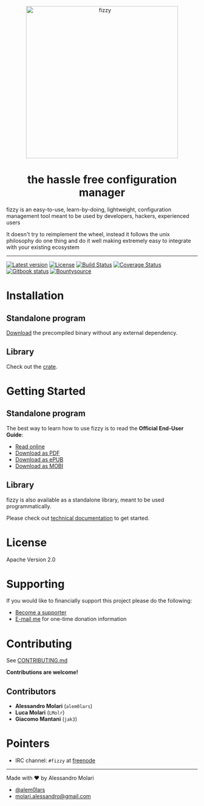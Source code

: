 <p align="center">
    <img title="fizzy" 
         src='https://raw.githubusercontent.com/alem0lars/fizzy/develop/data/logo.png'
         width="400px" />
</p>

<p>
    <h1 align="center">the hassle free configuration manager</h1>
</p>

fizzy is an easy-to-use, learn-by-doing, lightweight, configuration management tool meant to be used by developers, hackers, experienced users

It doesn't try to reimplement the wheel, instead it follows the unix philosophy do one thing and do it well making extremely easy to integrate with your existing ecosystem

----

[![Latest version](https://img.shields.io/crates/v/abort_on_panic.svg)][crate]
[![License][license_image]][license_link]
[![Build Status][travis_status_image]][travis_status_link]
[![Coverage Status][coveralls_status_image]][coveralls_status_link]
[![Gitbook status][gitbook_status_image]][gitbook_status_link]
[![Bountysource][bountysource_image]][bountysource_link]

# Installation

## Standalone program

[Download][release_latest] the precompiled binary without any external
dependency.

## Library

Check out the [crate][crate].

# Getting Started

## Standalone program

The best way to learn how to use fizzy is to read the
**Official End-User Guide**:

* [Read online][read_end_user_guide]
* [Download as PDF][download_pdf_end_user_guide]
* [Download as ePUB][download_epub_end_user_guide]
* [Download as MOBI][download_mobi_end_user_guide]

## Library

fizzy is also available as a standalone library, meant to be used 
programmatically.

Please check out [technical documentation][technical_documentation] to get
started.

# License

Apache Version 2.0

# Supporting

If you would like to financially support this project please do the following:

* [Become a supporter](https://www.bountysource.com/teams/fizzy)
* [E-mail me](mailto:molari.alessandro@gmail.com) for one-time donation information

# Contributing

See [CONTRIBUTING.md][contributing]

**Contributions are welcome!**

## Contributors

* **Alessandro Molari** (`alem0lars`)
* **Luca Molari** (`LMolr`)
* **Giacomo Mantani** (`jak3`)

# Pointers

* IRC channel: `#fizzy` at [freenode][irc]

----

Made with ♥ by Alessandro Molari

* [@alem0lars][twitter]
* [molari.alessandro@gmail.com][send_email]

<!-- Link declarations -->

[twitter]:    https://twitter.com/alem0lars
[send_email]: mailto:molari.alessandro@gmail.com
[irc]:        https://webchat.freenode.net/?channels=fizzy

[technical_documentation]: https://docs.rs/fizzy/3.0.0
[contributing]: ./CONTRIBUTING.md

[release_latest]: https://github.com/alem0lars/fizzy/releases/latest
[crate]:          https://crates.io/crates/fizzy

[read_end_user_guide]:          https://www.gitbook.com/read/book/alem0lars/fizzy
[download_pdf_end_user_guide]:  https://www.gitbook.com/download/pdf/book/alem0lars/fizzy
[download_epub_end_user_guide]: https://www.gitbook.com/download/epub/book/alem0lars/fizzy
[download_mobi_end_user_guide]: https://www.gitbook.com/download/mobi/book/alem0lars/fizzy

[license_image]: https://img.shields.io/github/license/alem0lars/fizzy.svg
[license_link]:  ./LICENSE

[bountysource_image]: https://img.shields.io/bountysource/team/fizzy/activity.svg
[bountysource_link]:  https://www.bountysource.com/teams/fizzy

[gitbook_status_image]: https://www.gitbook.com/button/status/book/alem0lars/fizzy
[gitbook_status_link]:  https://www.gitbook.io/book/alem0lars/fizzy/activity

[travis_status_image]: https://travis-ci.org/alem0lars/fizzy.svg?branch=develop
[travis_status_link]:  https://travis-ci.org/alem0lars/fizzy

[coveralls_status_image]: https://coveralls.io/repos/github/alem0lars/fizzy/badge.svg?branch=develop
[coveralls_status_link]:  https://coveralls.io/github/alem0lars/fizzy?branch=develop
